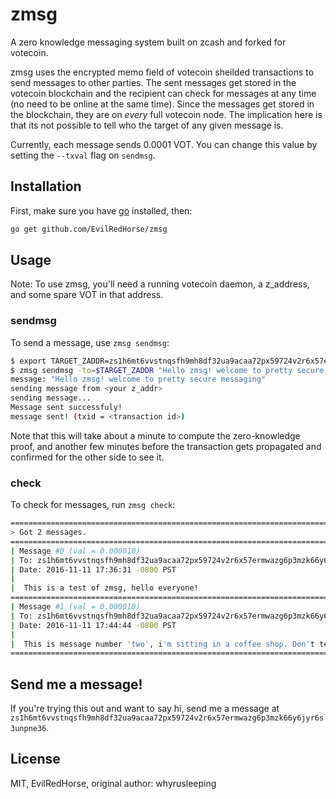 # zmsg
A zero knowledge messaging system built on zcash and forked for votecoin.

zmsg uses the encrypted memo field of votecoin sheilded transactions to send
messages to other parties. The sent messages get stored in the votecoin blockchain
and the recipient can check for messages at any time (no need to be online at
the same time). Since the messages get stored in the blockchain, they are on
*every* full votecoin node. The implication here is that its not possible to tell
who the target of any given message is.

Currently, each message sends 0.0001 VOT. You can change this value by setting
the `--txval` flag on `sendmsg`.

## Installation
First, make sure you have [go](https://golang.org/doc/install) installed, then:
```sh
go get github.com/EvilRedHorse/zmsg
```

## Usage
Note: To use zmsg, you'll need a running votecoin daemon, a z_address, and some
spare VOT in that address.

### sendmsg
To send a message, use `zmsg sendmsg`:
```sh
$ export TARGET_ZADDR=zs1h6mt6vvstnqsfh9mh8df32ua9acaa72px59724v2r6x57ermwazg6p3mzk66y6jyr6s3unpne36
$ zmsg sendmsg -to=$TARGET_ZADDR "Hello zmsg! welcome to pretty secure messaging"
message: "Hello zmsg! welcome to pretty secure messaging"
sending message from <your z_addr>
sending message...
Message sent successfuly!
message sent! (txid = <transaction id>)
```

Note that this will take about a minute to compute the zero-knowledge proof,
and another few minutes before the transaction gets propagated and confirmed
for the other side to see it.

### check
To check for messages, run `zmsg check`:

```sh
================================================================================
> Got 2 messages.
================================================================================
| Message #0 (val = 0.000010)
| To: zs1h6mt6vvstnqsfh9mh8df32ua9acaa72px59724v2r6x57ermwazg6p3mzk66y6jyr6s3unpne36
| Date: 2016-11-11 17:36:31 -0800 PST
|
|  This is a test of zmsg, hello everyone!
================================================================================
| Message #1 (val = 0.000010)
| To: zs1h6mt6vvstnqsfh9mh8df32ua9acaa72px59724v2r6x57ermwazg6p3mzk66y6jyr6s3unpne36
| Date: 2016-11-11 17:44:44 -0800 PST
|
|  This is message number 'two', i'm sitting in a coffee shop. Don't tell anyone.
================================================================================
```
## Send me a message!
If you're trying this out and want to say hi, send me a message at `zs1h6mt6vvstnqsfh9mh8df32ua9acaa72px59724v2r6x57ermwazg6p3mzk66y6jyr6s3unpne36`.

## License
MIT, EvilRedHorse, original author: whyrusleeping

